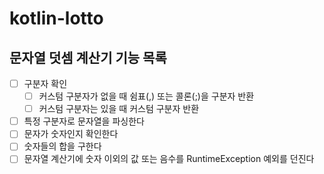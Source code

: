# kotlin-lotto

## 문자열 덧셈 계산기 기능 목록
-[ ] 구분자 확인
    -[ ] 커스텀 구분자가 없을 때 쉼표(,) 또는 콜론(;)을 구분자 반환 
    -[ ] 커스텀 구분자는 있을 때 커스텀 구분자 반환 
-[ ] 특정 구분자로 문자열을 파싱한다
-[ ] 문자가 숫자인지 확인한다
-[ ] 숫자들의 합을 구한다
-[ ] 문자열 계산기에 숫자 이외의 값 또는 음수를 RuntimeException 예외를 던진다
